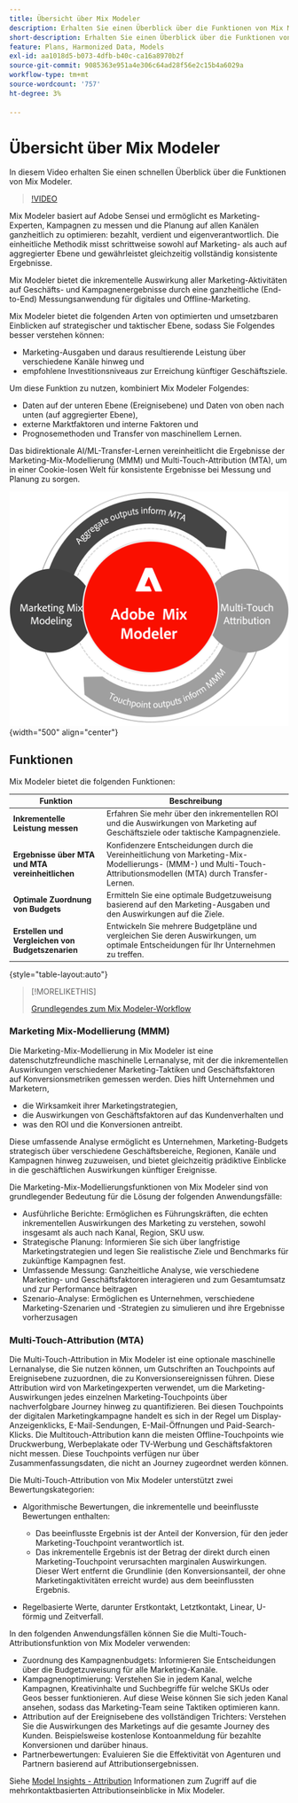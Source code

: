 ```yaml
---
title: Übersicht über Mix Modeler
description: Erhalten Sie einen Überblick über die Funktionen von Mix Modeler.
short-description: Erhalten Sie einen Überblick über die Funktionen von Mix Modeler.
feature: Plans, Harmonized Data, Models
exl-id: aa1018d5-b073-4dfb-b40c-ca16a8970b2f
source-git-commit: 9085363e951a4e306c64ad28f56e2c15b4a6029a
workflow-type: tm+mt
source-wordcount: '757'
ht-degree: 3%

---
```


# Übersicht über Mix Modeler

In diesem Video erhalten Sie einen schnellen Überblick über die Funktionen von Mix Modeler.

>[!VIDEO](https://video.tv.adobe.com/v/3424872/?learn=on)

Mix Modeler basiert auf Adobe Sensei und ermöglicht es Marketing-Experten, Kampagnen zu messen und die Planung auf allen Kanälen ganzheitlich zu optimieren: bezahlt, verdient und eigenverantwortlich. Die einheitliche Methodik misst schrittweise sowohl auf Marketing- als auch auf aggregierter Ebene und gewährleistet gleichzeitig vollständig konsistente Ergebnisse.

Mix Modeler bietet die inkrementelle Auswirkung aller Marketing-Aktivitäten auf Geschäfts- und Kampagnenergebnisse durch eine ganzheitliche (End-to-End) Messungsanwendung für digitales und Offline-Marketing.

Mix Modeler bietet die folgenden Arten von optimierten und umsetzbaren Einblicken auf strategischer und taktischer Ebene, sodass Sie Folgendes besser verstehen können:

* Marketing-Ausgaben und daraus resultierende Leistung über verschiedene Kanäle hinweg und
* empfohlene Investitionsniveaus zur Erreichung künftiger Geschäftsziele.


Um diese Funktion zu nutzen, kombiniert Mix Modeler Folgendes:

* Daten auf der unteren Ebene (Ereignisebene) und Daten von oben nach unten (auf aggregierter Ebene),
* externe Marktfaktoren und interne Faktoren und
* Prognosemethoden und Transfer von maschinellem Lernen.

Das bidirektionale AI/ML-Transfer-Lernen vereinheitlicht die Ergebnisse der Marketing-Mix-Modellierung (MMM) und Multi-Touch-Attribution (MTA), um in einer Cookie-losen Welt für konsistente Ergebnisse bei Messung und Planung zu sorgen.

![Bidirektionales Transferlernen](/help/assets//birdirectional-transfer-learning.png){width="500" align="center"}


## Funktionen

Mix Modeler bietet die folgenden Funktionen:

| Funktion | Beschreibung |
|---|---|
| **Inkrementelle Leistung messen** | Erfahren Sie mehr über den inkrementellen ROI und die Auswirkungen von Marketing auf Geschäftsziele oder taktische Kampagnenziele. |
| **Ergebnisse über MTA und MTA vereinheitlichen** | Konfidenzere Entscheidungen durch die Vereinheitlichung von Marketing-Mix-Modellierungs- (MMM-) und Multi-Touch-Attributionsmodellen (MTA) durch Transfer-Lernen. |
| **Optimale Zuordnung von Budgets** | Ermitteln Sie eine optimale Budgetzuweisung basierend auf den Marketing-Ausgaben und den Auswirkungen auf die Ziele. |
| **Erstellen und Vergleichen von Budgetszenarien** | Entwickeln Sie mehrere Budgetpläne und vergleichen Sie deren Auswirkungen, um optimale Entscheidungen für Ihr Unternehmen zu treffen. |

{style="table-layout:auto"}

>[!MORELIKETHIS]
>
>[Grundlegendes zum Mix Modeler-Workflow](workflow.md)


### Marketing Mix-Modellierung (MMM)

Die Marketing-Mix-Modellierung in Mix Modeler ist eine datenschutzfreundliche maschinelle Lernanalyse, mit der die inkrementellen Auswirkungen verschiedener Marketing-Taktiken und Geschäftsfaktoren auf Konversionsmetriken gemessen werden. Dies hilft Unternehmen und Marketern,

* die Wirksamkeit ihrer Marketingstrategien,
* die Auswirkungen von Geschäftsfaktoren auf das Kundenverhalten und
* was den ROI und die Konversionen antreibt.

Diese umfassende Analyse ermöglicht es Unternehmen, Marketing-Budgets strategisch über verschiedene Geschäftsbereiche, Regionen, Kanäle und Kampagnen hinweg zuzuweisen, und bietet gleichzeitig prädiktive Einblicke in die geschäftlichen Auswirkungen künftiger Ereignisse.

Die Marketing-Mix-Modellierungsfunktionen von Mix Modeler sind von grundlegender Bedeutung für die Lösung der folgenden Anwendungsfälle:

* Ausführliche Berichte: Ermöglichen es Führungskräften, die echten inkrementellen Auswirkungen des Marketing zu verstehen, sowohl insgesamt als auch nach Kanal, Region, SKU usw.
* Strategische Planung: Informieren Sie sich über langfristige Marketingstrategien und legen Sie realistische Ziele und Benchmarks für zukünftige Kampagnen fest.
* Umfassende Messung: Ganzheitliche Analyse, wie verschiedene Marketing- und Geschäftsfaktoren interagieren und zum Gesamtumsatz und zur Performance beitragen
* Szenario-Analyse: Ermöglichen es Unternehmen, verschiedene Marketing-Szenarien und -Strategien zu simulieren und ihre Ergebnisse vorherzusagen


### Multi-Touch-Attribution (MTA)

Die Multi-Touch-Attribution in Mix Modeler ist eine optionale maschinelle Lernanalyse, die Sie nutzen können, um Gutschriften an Touchpoints auf Ereignisebene zuzuordnen, die zu Konversionsereignissen führen. Diese Attribution wird von Marketingexperten verwendet, um die Marketing-Auswirkungen jedes einzelnen Marketing-Touchpoints über nachverfolgbare Journey hinweg zu quantifizieren. Bei diesen Touchpoints der digitalen Marketingkampagne handelt es sich in der Regel um Display-Anzeigenklicks, E-Mail-Sendungen, E-Mail-Öffnungen und Paid-Search-Klicks. Die Multitouch-Attribution kann die meisten Offline-Touchpoints wie Druckwerbung, Werbeplakate oder TV-Werbung und Geschäftsfaktoren nicht messen. Diese Touchpoints verfügen nur über Zusammenfassungsdaten, die nicht an Journey zugeordnet werden können.

Die Multi-Touch-Attribution von Mix Modeler unterstützt zwei Bewertungskategorien:

* Algorithmische Bewertungen, die inkrementelle und beeinflusste Bewertungen enthalten:
   * Das beeinflusste Ergebnis ist der Anteil der Konversion, für den jeder Marketing-Touchpoint verantwortlich ist.
   * Das inkrementelle Ergebnis ist der Betrag der direkt durch einen Marketing-Touchpoint verursachten marginalen Auswirkungen. Dieser Wert entfernt die Grundlinie (den Konversionsanteil, der ohne Marketingaktivitäten erreicht wurde) aus dem beeinflussten Ergebnis.

* Regelbasierte Werte, darunter Erstkontakt, Letztkontakt, Linear, U-förmig und Zeitverfall.

In den folgenden Anwendungsfällen können Sie die Multi-Touch-Attributionsfunktion von Mix Modeler verwenden:

* Zuordnung des Kampagnenbudgets: Informieren Sie Entscheidungen über die Budgetzuweisung für alle Marketing-Kanäle.
* Kampagnenoptimierung: Verstehen Sie in jedem Kanal, welche Kampagnen, Kreativinhalte und Suchbegriffe für welche SKUs oder Geos besser funktionieren. Auf diese Weise können Sie sich jeden Kanal ansehen, sodass das Marketing-Team seine Taktiken optimieren kann.
* Attribution auf der Ereignisebene des vollständigen Trichters: Verstehen Sie die Auswirkungen des Marketings auf die gesamte Journey des Kunden. Beispielsweise kostenlose Kontoanmeldung für bezahlte Konversionen und darüber hinaus.
* Partnerbewertungen: Evaluieren Sie die Effektivität von Agenturen und Partnern basierend auf Attributionsergebnissen.

Siehe [Model Insights - Attribution](../models/insights.md#attribution) Informationen zum Zugriff auf die mehrkontaktbasierten Attributionseinblicke in Mix Modeler.


